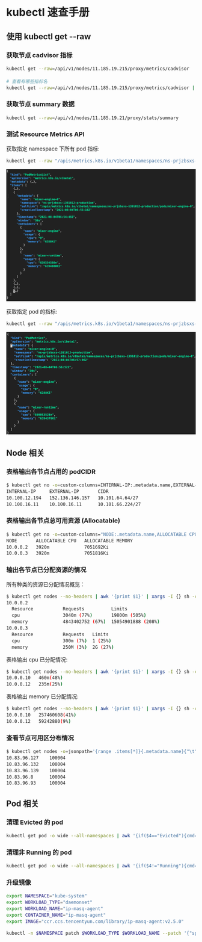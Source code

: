 # kubectl 速查手册

## 使用 kubectl get --raw

### 获取节点 cadvisor 指标

```bash
kubectl get --raw=/api/v1/nodes/11.185.19.215/proxy/metrics/cadvisor

# 查看有哪些指标名
kubectl get --raw=/api/v1/nodes/11.185.19.215/proxy/metrics/cadvisor | grep -v "#" | awk -F '{' '{print $1}' | awk '{print $1}' | sort | uniq
```

### 获取节点 summary 数据

```bash
kubectl get --raw=/api/v1/nodes/11.185.19.21/proxy/stats/summary
```

### 测试 Resource Metrics API

获取指定 namespace 下所有 pod 指标:

```bash
kubectl get --raw "/apis/metrics.k8s.io/v1beta1/namespaces/ns-prjzbsxs-1391012-production/pods/"
```

![](get-raw-metrics-pod-list.png)

获取指定 pod 的指标:

```bash
kubectl get --raw "/apis/metrics.k8s.io/v1beta1/namespaces/ns-prjzbsxs-1391012-production/pods/mixer-engine-0"
```

![](get-raw-metrics-pod.png)

## Node 相关

### 表格输出各节点占用的 podCIDR

``` bash
$ kubectl get no -o=custom-columns=INTERNAL-IP:.metadata.name,EXTERNAL-IP:.status.addresses[1].address,CIDR:.spec.podCIDR
INTERNAL-IP     EXTERNAL-IP       CIDR
10.100.12.194   152.136.146.157   10.101.64.64/27
10.100.16.11    10.100.16.11      10.101.66.224/27
```

### 表格输出各节点总可用资源 (Allocatable)

``` bash
$ kubectl get no -o=custom-columns="NODE:.metadata.name,ALLOCATABLE CPU:.status.allocatable.cpu,ALLOCATABLE MEMORY:.status.allocatable.memory"
NODE       ALLOCATABLE CPU   ALLOCATABLE MEMORY
10.0.0.2   3920m             7051692Ki
10.0.0.3   3920m             7051816Ki
```

### 输出各节点已分配资源的情况

所有种类的资源已分配情况概览：

``` bash
$ kubectl get nodes --no-headers | awk '{print $1}' | xargs -I {} sh -c "echo {} ; kubectl describe node {} | grep Allocated -A 5 | grep -ve Event -ve Allocated -ve percent -ve --;"
10.0.0.2
  Resource           Requests          Limits
  cpu                3040m (77%)       19800m (505%)
  memory             4843402752 (67%)  15054901888 (208%)
10.0.0.3
  Resource           Requests   Limits
  cpu                300m (7%)  1 (25%)
  memory             250M (3%)  2G (27%)
```

表格输出 cpu 已分配情况:

``` bash
$ kubectl get nodes --no-headers | awk '{print $1}' | xargs -I {} sh -c 'echo -ne "{}\t" ; kubectl describe node {} | grep Allocated -A 5 | grep -ve Event -ve Allocated -ve percent -ve -- | grep cpu | awk '\''{print $2$3}'\'';'
10.0.0.10	460m(48%)
10.0.0.12	235m(25%)
```

表格输出 memory 已分配情况:

``` bash
$ kubectl get nodes --no-headers | awk '{print $1}' | xargs -I {} sh -c 'echo -ne "{}\t" ; kubectl describe node {} | grep Allocated -A 5 | grep -ve Event -ve Allocated -ve percent -ve -- | grep memory | awk '\''{print $2$3}'\'';'
10.0.0.10	257460608(41%)
10.0.0.12	59242880(9%)
```

### 查看节点可用区分布情况

```bash
$ kubectl get nodes -o=jsonpath='{range .items[*]}{.metadata.name}{"\t"}{.metadata.labels.failure-domain\.beta\.kubernetes\.io\/zone}{"\n"}{end}'
10.83.96.127    100004
10.83.96.132    100004
10.83.96.139    100004
10.83.96.8      100004
10.83.96.93     100004
```

## Pod 相关

### 清理 Evicted 的 pod

``` bash
kubectl get pod -o wide --all-namespaces | awk '{if($4=="Evicted"){cmd="kubectl -n "$1" delete pod "$2; system(cmd)}}'
```

### 清理非 Running 的 pod

``` bash
kubectl get pod -o wide --all-namespaces | awk '{if($4!="Running"){cmd="kubectl -n "$1" delete pod "$2; system(cmd)}}'
```

### 升级镜像

``` bash
export NAMESPACE="kube-system"
export WORKLOAD_TYPE="daemonset"
export WORKLOAD_NAME="ip-masq-agent"
export CONTAINER_NAME="ip-masq-agent"
export IMAGE="ccr.ccs.tencentyun.com/library/ip-masq-agent:v2.5.0"
```

``` bash
kubectl -n $NAMESPACE patch $WORKLOAD_TYPE $WORKLOAD_NAME --patch '{"spec": {"template": {"spec": {"containers": [{"name": "$CONTAINER_NAME","image": "$IMAGE" }]}}}}'
```